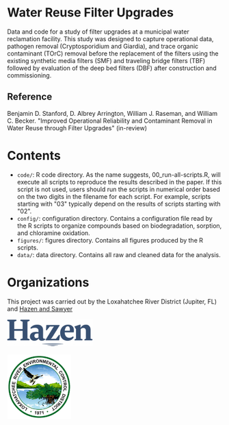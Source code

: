 # Water Reuse Filter Upgrades
Data and code for a study of filter upgrades at a municipal water reclamation facility. This study was designed to capture operational data, pathogen removal (Cryptosporidium and Giardia), and trace organic contaminant (TOrC) removal before the replacement of the filters using the existing synthetic media filters (SMF) and traveling bridge filters (TBF) followed by evaluation of the deep bed filters (DBF) after construction and commissioning.

## Reference 
Benjamin D. Stanford, D. Albrey Arrington, William J. Raseman, and William C. Becker. "Improved Operational Reliability and Contaminant Removal in Water Reuse through Filter Upgrades" (in-review)

# Contents
- ```code/```: R code directory. As the name suggests, 00_run-all-scripts.R, will execute all scripts to reproduce the results described in the paper. If this script is not used, users should run the scripts in numerical order based on the two digits in the filename for each script. For example, scripts starting with "03" typically depend on the results of scripts starting with "02". 
- ```config/```: configuration directory. Contains a configuration file read by the R scripts to organize compounds based on biodegradation, sorption, and chloramine oxidation. 
- ```figures/```: figures directory. Contains all figures produced by the R scripts. 
- ```data/```: data directory. Contains all raw and cleaned data for the analysis. 

# Organizations
This project was carried out by the Loxahatchee River District (Jupiter, FL) and [Hazen and Sawyer](https://www.hazenandsawyer.com/)
<br><br>
<img src="hazen-logo.jpg" alt="Hazen logo" width="200"/>
<br><br>
<img src="lrd-logo.png" alt="Loxahatchee River District logo" width="150"/>
